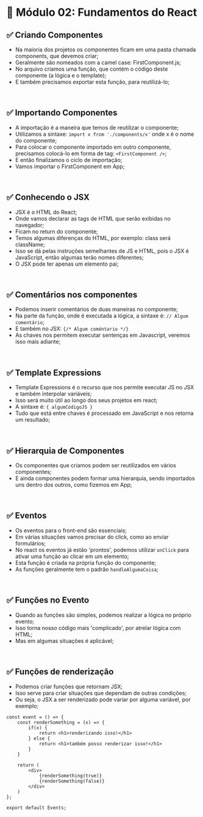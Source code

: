 # 📌 Módulo 02: Fundamentos do React
## ✅ Criando Componentes
- Na maioria dos projetos os componentes ficam em uma pasta chamada components, que devemos criar;
- Geralmente são nomeados com a camel case: FirstComponent.js;
- No arquivo criamos uma função, que contém o código deste componente (a lógica e o template);
- E também precisamos exportar esta função, para reutilizá-lo;

<br>

## ✅ Importando Componentes
- A importação é a maneira que temos de reutilizar o componente;
- Utilizamos a sintaxe: ```import x from './components/x'``` onde x é o nome do componente;
- Para colocar o componente importado em outro componente, precisamos colocá-lo em forma de tag: ```<FirstComponent />```;
- E então finalizamos o ciclo de importação;
- Vamos importar o FirstComponent em App;

<br>

## ✅ Conhecendo o JSX
- JSX é o HTML do React;
- Onde vamos declarar as tags de HTML que serão exibidas no navegador;
- Ficam no return do componente;
- Temos algumas diferenças do HTML, por exemplo: class será className;
- Isso se dá pelas instruções semelhantes de JS e HTML, pois o JSX é JavaScript, então algumas terão nomes diferentes;
- O JSX pode ter apenas um elemento pai;

<br>

## ✅ Comentários nos componentes
- Podemos inserir comentários de duas maneiras no componente;
- Na parte da função, onde é executada a lógica, a sintaxe é: ```// Algum comentário```;
- E também no JSX: ```{/* Algum coméntario */}```
- As chaves nos permitem executar sentenças em Javascript, veremos isso mais adiante;

<br>

## ✅ Template Expressions
- Template Expressions é o recurso que nos permite executar JS no JSX e também interpolar variáveis;
- Isso será muito útil ao longo dos seus projetos em react;
- A sintaxe é: ```{ algumCódigoJS }```
- Tudo que está entre chaves é processado em JavaScript e nos retorna um resultado;

<br>

## ✅ Hierarquia de Componentes
- Os componentes que criamos podem ser reutilizados em vários componentes;
- E ainda componentes podem formar uma hierarquia, sendo importados uns dentro dos outros, como fizemos em App;

<br>

## ✅ Eventos
- Os eventos para o front-end são essenciais;
- Em várias situações vamos precisar do click, como ao enviar formulários;
- No react os eventos já estão 'prontos', podemos utilizar ```onClick``` para ativar uma função ao clicar em um elemento;
- Esta função é criada na própria função do componente;
- As funções geralmente tem o padrão ```handleAlgumaCoisa```;

<br>

## ✅ Funções no Evento
- Quando as funções são simples, podemos realizar a lógica no próprio evento;
- Isso torna nosso código mais 'complicado', por atrelar lógica com HTML;
- Mas em algumas situações é aplicável;

<br>

## ✅ Funções de renderização
- Podemos criar funções que retornam JSX;
- Isso serve para criar situações que dependam de outras condições;
- Ou seja, o JSX a ser renderizado pode variar por alguma variável, por exemplo;

```
const event = () => {
    const renderSomething = (x) => {
        if(x) {
            return <h1>renderizando isso!</h1>
        } else {
            return <h1>também posso renderizar isso!</h1>
        }
    }

    return (
        <div>
            {renderSomething(true)}
            {renderSomething(false)}
        </div>
    )
};

export default Events;
```

<br>

